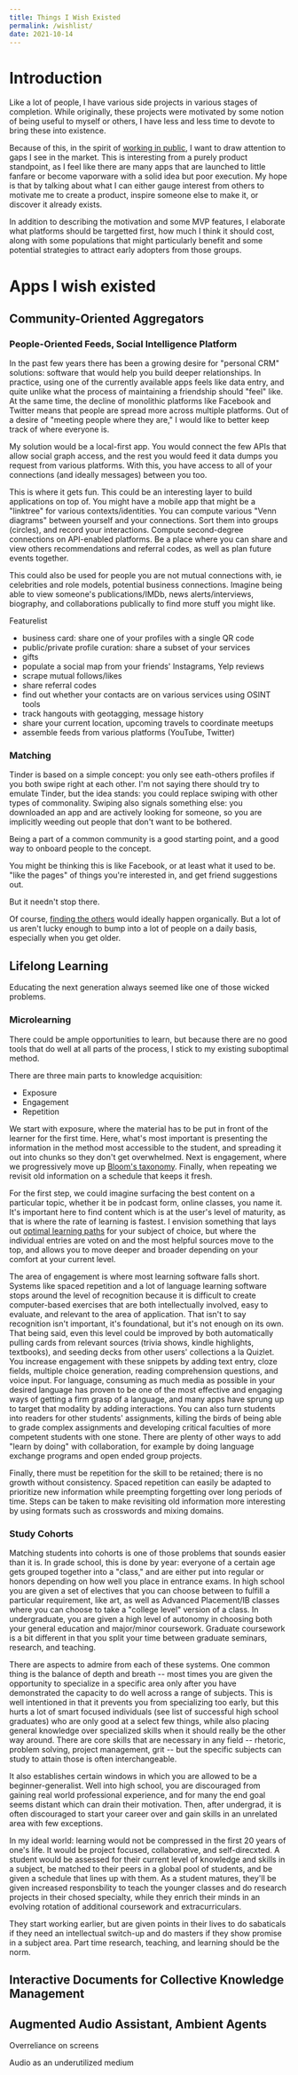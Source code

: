 ```yaml
---
title: Things I Wish Existed
permalink: /wishlist/
date: 2021-10-14
---
```


# Introduction

Like a lot of people, I have various side projects in various stages of completion. While originally, these projects were motivated by some notion of being useful to myself or others, I have less and less time to devote to bring these into existence.

Because of this, in the spirit of [working in public](https://blas.com/working-in-public/), I want to draw attention to gaps I see in the market. This is interesting from a purely product standpoint, as I feel like there are many apps that are launched to little fanfare or become vaporware with a solid idea but poor execution.
My hope is that by talking about what I can either gauge interest from others to motivate me to create a product, inspire someone else to make it, or discover it already exists.

In addition to describing the motivation and some MVP features, I elaborate what platforms should be targetted first, how much I think it should cost, along with some populations that might particularly benefit and some potential strategies to attract early adopters from those groups.

# Apps I wish existed

## Community-Oriented Aggregators

### People-Oriented Feeds, Social Intelligence Platform

In the past few years there has been a growing desire for "personal CRM" solutions: software that would help you build deeper relationships. In practice, using one of the currently available apps feels like data entry, and quite unlike what the process of maintaining a friendship should "feel" like. At the same time, the decline of monolithic platforms like Facebook and Twitter means that people are spread more across multiple platforms. Out of a desire of "meeting people where they are," I would like to better keep track of where everyone is.

My solution would be a local-first app. You would connect the few APIs that allow social graph access, and the rest you would feed it data dumps you request from various platforms. With this, you have access to all of your connections (and ideally messages) between you too.

This is where it gets fun. This could be an interesting layer to build applications on top of. You might have a mobile app that might be a "linktree" for various contexts/identities. You can compute various "Venn diagrams" between yourself and your connections. Sort them into groups (circles), and record your interactions. Compute second-degree connections on API-enabled platforms. Be a place where you can share and view others recommendations and referral codes, as well as plan future events together.

This could also be used for people you are not mutual connections with, ie celebrities and role models, potential business connections. Imagine being able to view someone's publications/IMDb, news alerts/interviews, biography, and collaborations publically to find more stuff you might like.

Featurelist
 - business card: share one of your profiles with a single QR code
 - public/private profile curation: share a subset of your services
 - gifts
 - populate a social map from your friends' Instagrams, Yelp reviews
 - scrape mutual follows/likes
 - share referral codes
 - find out whether your contacts are on various services using OSINT tools
 - track hangouts with geotagging, message history
 - share your current location, upcoming travels to coordinate meetups
 - assemble feeds from various platforms (YouTube, Twitter)

### Matching

Tinder is based on a simple concept: you only see eath-others profiles if you both swipe right at each other. I'm not saying there should try to emulate Tinder, but the idea stands: you could replace swiping with other types of commonality.
Swiping also signals something else: you downloaded an app and are actively looking for someone, so you are implicitly weeding out people that don't want to be bothered.

Being a part of a common community is a good starting point, and a good way to onboard people to the concept.

You might be thinking this is like Facebook, or at least what it used to be. "like the pages" of things you're interested in, and get friend suggestions out.

But it needn't stop there. 

Of course, [finding the others](https://www.goodreads.com/quotes/514216-admit-it-you-aren-t-like-them-you-re-not-even-close) would ideally happen organically. But a lot of us aren't lucky enough to bump into a lot of people on a daily basis, especially when you get older.

## Lifelong Learning

Educating the next generation always seemed like one of those wicked problems.

### Microlearning

There could be ample opportunities to learn, but because there are no good tools that do well at all parts of the process, I stick to my existing suboptimal method.

There are three main parts to knowledge acquisition:
 - Exposure
 - Engagement
 - Repetition

We start with exposure, where the material has to be put in front of the learner for the first time. Here, what's most important is presenting the information in the method most accessible to the student, and spreading it out into chunks so they don't get overwhelmed. Next is engagement, where we progressively move up [Bloom's taxonomy](https://en.wikipedia.org/wiki/Bloom's_taxonomy).
Finally, when repeating we revisit old information on a schedule that keeps it fresh.

For the first step, we could imagine surfacing the best content on a particular topic, whether it be in podcast form, online classes, you name it. It's important here to find content which is at the user's level of maturity, as that is where the rate of learning is fastest. I envision something that lays out [optimal learning paths](https://learn-anything.xyz/) for your subject of choice, but where the individual entries are voted on and the most helpful sources move to the top, and allows you to move deeper and broader depending on your comfort at your current level.

The area of engagement is where most learning software falls short. Systems like spaced repetition and a lot of language learning software stops around the level of recognition because it is difficult to create computer-based exercises that are both intellectually involved, easy to evaluate, and relevant to the area of application. That isn't to say recognition isn't important, it's foundational, but it's not enough on its own.
That being said, even this level could be improved by both automatically pulling cards from relevant sources (trivia shows, kindle highlights, textbooks), and seeding decks from other users' collections a la Quizlet. You increase engagement with these snippets by adding text entry, cloze fields, multiple choice generation, reading comprehension questions, and voice input.
For language, consuming as much media as possible in your desired language has proven to be one of the most effective and engaging ways of getting a firm grasp of a language, and many apps have sprung up to target that modality by adding interactions. You can also turn students into readers for other students' assignments, killing the birds of being able to grade complex assignments and developing critical faculties of more competent students with one stone. There are plenty of other ways to add "learn by doing" with collaboration, for example by doing language exchange programs and open ended group projects.

Finally, there must be repetition for the skill to be retained; there is no growth without consistency. Spaced repetition can easily be adapted to prioritize new information while preempting forgetting over long periods of time. Steps can be taken to make revisiting old information more interesting by using formats such as crosswords and mixing domains.

### Study Cohorts

Matching students into cohorts is one of those problems that sounds easier than it is. In grade school, this is done by year: everyone of a certain age gets grouped together into a "class," and are either put into regular or honors depending on how well you place in entrance exams. In high school you are given a set of electives that you can choose between to fulfill a particular requirement, like art, as well as Advanced Placement/IB classes where you can choose to take a "college level" version of a class. In undergraduate, you are given a high level of autonomy in choosing both your general education and major/minor coursework. Graduate coursework is a bit different in that you split your time between graduate seminars, research, and teaching.

There are aspects to admire from each of these systems. One common thing is the balance of depth and breath -- most times you are given the opportunity to specialize in a specific area only after you have demonstrated the capacity to do well across a range of subjects. This is well intentioned in that it prevents you from specializing too early, but this hurts a lot of smart focused individuals (see list of successful high school graduates) who are only good at a select few things, while also placing general knowledge over specialized skills when it should really be the other way around. There are core skills that are necessary in any field -- rhetoric, problem solving, project management, grit -- but the specific subjects can study to attain those is often interchangeable.

It also establishes certain windows in which you are allowed to be a beginner-generalist. Well into high school, you are discouraged from gaining real world professional experience, and for many the end goal seems distant which can drain their motivation. Then, after undergrad, it is often discouraged to start your career over and gain skills in an unrelated area with few exceptions.

In my ideal world: learning would not be compressed in the first 20 years of one's life. It would be project focused, collaborative, and self-direcxted. A student would be assessed for their current level of knowledge and skills in a subject, be matched to their peers in a global pool of students, and be given a schedule that lines up with them. As a student matures, they'll be given increased responsbility to teach the younger classes and do research projects in their chosed specialty, while they enrich their minds in an evolving rotation of additional coursework and extracurriculars.

They start working earlier, but are given points in their lives to do sabaticals if they need an intellectual switch-up and do masters if they show promise in a subject area. Part time research, teaching, and learning should be the norm.

## Interactive Documents for Collective Knowledge Management

## Augmented Audio Assistant, Ambient Agents

Overreliance on screens

Audio as an underutilized medium